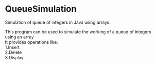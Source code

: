 # QueueSimulation

Simulation of queue of integers in Java using arrays

This program can be used to simulate the working of a queue of integers using an array  
It provides operations like:   
1.Insert  
2.Delete  
3.Display  
